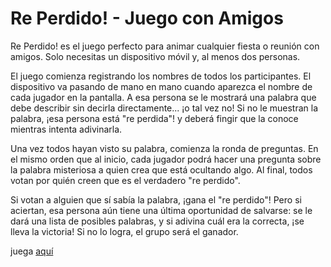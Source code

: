 # Re Perdido! - Juego con Amigos

Re Perdido! es el juego perfecto para animar cualquier fiesta o reunión con amigos. 
Solo necesitas un dispositivo móvil y, al menos dos personas.

El juego comienza registrando los nombres de todos los participantes. El dispositivo 
va pasando de mano en mano cuando aparezca el nombre de cada jugador en la pantalla. 
A esa persona se le mostrará una palabra que debe describir sin decirla directamente... 
¡o tal vez no! Si no le muestran la palabra, ¡esa persona está "re perdida"! y deberá 
fingir que la conoce mientras intenta adivinarla.

Una vez todos hayan visto su palabra, comienza la ronda de preguntas. En el mismo orden 
que al inicio, cada jugador podrá hacer una pregunta sobre la palabra misteriosa a quien 
crea que está ocultando algo. Al final, todos votan por quién creen que es el verdadero 
"re perdido".

Si votan a alguien que sí sabía la palabra, ¡gana el "re perdido"! Pero si aciertan, 
esa persona aún tiene una última oportunidad de salvarse: se le dará una lista de posibles 
palabras, y si adivina cuál era la correcta, ¡se lleva la victoria! Si no lo logra, el 
grupo será el ganador.

juega [aquí](reperdido.github.io )
